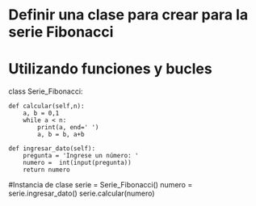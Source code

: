 # Definir una clase para crear para la serie Fibonacci
# Utilizando funciones y bucles

class Serie_Fibonacci:

    def calcular(self,n):
        a, b = 0,1
        while a < n:
            print(a, end=' ')
            a, b = b, a+b

    def ingresar_dato(self):
        pregunta = 'Ingrese un número: '
        numero =  int(input(pregunta))
        return numero
        
#Instancia de clase
serie =  Serie_Fibonacci()
numero = serie.ingresar_dato()
serie.calcular(numero)
